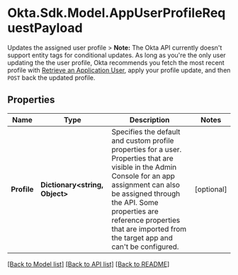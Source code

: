 # Okta.Sdk.Model.AppUserProfileRequestPayload
Updates the assigned user profile > **Note:** The Okta API currently doesn't support entity tags for conditional updates. As long as you're the only user updating the the user profile, Okta recommends you fetch the most recent profile with [Retrieve an Application User](/openapi/okta-management/management/tag/ApplicationUsers/#tag/ApplicationUsers/operation/getApplicationUser), apply your profile update, and then `POST` back the updated profile.

## Properties

Name | Type | Description | Notes
------------ | ------------- | ------------- | -------------
**Profile** | **Dictionary&lt;string, Object&gt;** | Specifies the default and custom profile properties for a user. Properties that are visible in the Admin Console for an app assignment can also be assigned through the API. Some properties are reference properties that are imported from the target app and can&#39;t be configured.  | [optional] 

[[Back to Model list]](../README.md#documentation-for-models) [[Back to API list]](../README.md#documentation-for-api-endpoints) [[Back to README]](../README.md)

